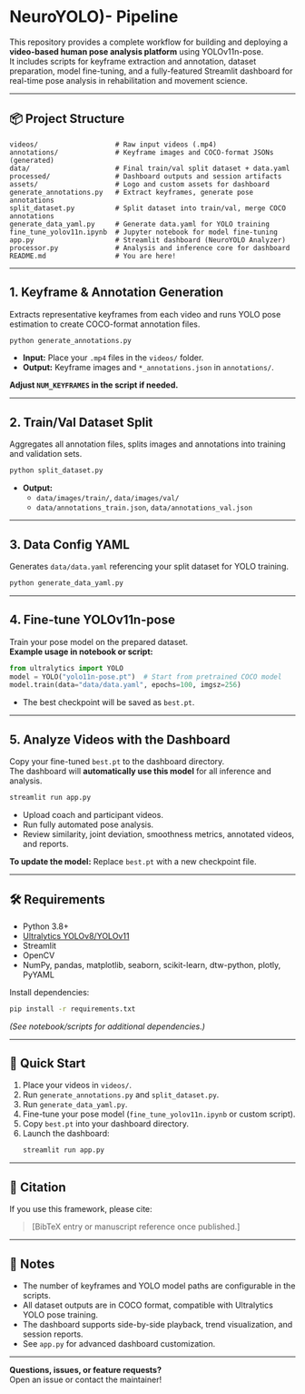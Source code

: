 # NeuroYOLO)- Pipeline

This repository provides a complete workflow for building and deploying a **video-based human pose analysis platform** using YOLOv11n-pose.  
It includes scripts for keyframe extraction and annotation, dataset preparation, model fine-tuning, and a fully-featured Streamlit dashboard for real-time pose analysis in rehabilitation and movement science.

---

## 📦 Project Structure

```
videos/                   # Raw input videos (.mp4)
annotations/              # Keyframe images and COCO-format JSONs (generated)
data/                     # Final train/val split dataset + data.yaml
processed/                # Dashboard outputs and session artifacts
assets/                   # Logo and custom assets for dashboard
generate_annotations.py   # Extract keyframes, generate pose annotations
split_dataset.py          # Split dataset into train/val, merge COCO annotations
generate_data_yaml.py     # Generate data.yaml for YOLO training
fine_tune_yolov11n.ipynb  # Jupyter notebook for model fine-tuning
app.py                    # Streamlit dashboard (NeuroYOLO Analyzer)
processor.py              # Analysis and inference core for dashboard
README.md                 # You are here!
```

---

## 1. Keyframe & Annotation Generation

Extracts representative keyframes from each video and runs YOLO pose estimation to create COCO-format annotation files.

```bash
python generate_annotations.py
```

- **Input:** Place your `.mp4` files in the `videos/` folder.
- **Output:** Keyframe images and `*_annotations.json` in `annotations/`.

**Adjust `NUM_KEYFRAMES` in the script if needed.**

---

## 2. Train/Val Dataset Split

Aggregates all annotation files, splits images and annotations into training and validation sets.

```bash
python split_dataset.py
```

- **Output:**
  - `data/images/train/`, `data/images/val/`
  - `data/annotations_train.json`, `data/annotations_val.json`

---

## 3. Data Config YAML

Generates `data/data.yaml` referencing your split dataset for YOLO training.

```bash
python generate_data_yaml.py
```

---

## 4. Fine-tune YOLOv11n-pose

Train your pose model on the prepared dataset.  
**Example usage in notebook or script:**

```python
from ultralytics import YOLO
model = YOLO("yolo11n-pose.pt")  # Start from pretrained COCO model
model.train(data="data/data.yaml", epochs=100, imgsz=256)
```

- The best checkpoint will be saved as `best.pt`.

---

## 5. Analyze Videos with the Dashboard

Copy your fine-tuned `best.pt` to the dashboard directory.  
The dashboard will **automatically use this model** for all inference and analysis.

```bash
streamlit run app.py
```

- Upload coach and participant videos.
- Run fully automated pose analysis.
- Review similarity, joint deviation, smoothness metrics, annotated videos, and reports.

**To update the model:** Replace `best.pt` with a new checkpoint file.

---

## 🛠️ Requirements

- Python 3.8+
- [Ultralytics YOLOv8/YOLOv11](https://github.com/ultralytics/ultralytics)
- Streamlit
- OpenCV
- NumPy, pandas, matplotlib, seaborn, scikit-learn, dtw-python, plotly, PyYAML

Install dependencies:
```bash
pip install -r requirements.txt
```
*(See notebook/scripts for additional dependencies.)*

---

## 🚀 Quick Start

1. Place your videos in `videos/`.
2. Run `generate_annotations.py` and `split_dataset.py`.
3. Run `generate_data_yaml.py`.
4. Fine-tune your pose model (`fine_tune_yolov11n.ipynb` or custom script).
5. Copy `best.pt` into your dashboard directory.
6. Launch the dashboard:  
   ```bash
   streamlit run app.py
   ```

---

## 📄 Citation

If you use this framework, please cite:

> [BibTeX entry or manuscript reference once published.]

---

## 📝 Notes

- The number of keyframes and YOLO model paths are configurable in the scripts.
- All dataset outputs are in COCO format, compatible with Ultralytics YOLO pose training.
- The dashboard supports side-by-side playback, trend visualization, and session reports.
- See `app.py` for advanced dashboard customization.

---

**Questions, issues, or feature requests?**  
Open an issue or contact the maintainer!
